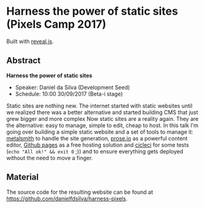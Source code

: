 # Harness the power of static sites (Pixels Camp 2017)

Built with [reveal.js](http://lab.hakim.se/reveal-js/).

## Abstract
**Harness the power of static sites** 

- Speaker: Daniel da Silva (Development Seed)
- Schedule: 10:00 30/09/2017 (Beta-i stage)

Static sites are nothing new.
The internet started with static websites until we realized there was a better alternative and started building CMS that just grew bigger and more complex
Now static sites are a reality again. They are the alternative: easy to manage, simple to edit, cheap to host.
In this talk I'm going over building a simple static website and a set of tools to manage it: [metalsmith](http://www.metalsmith.io/) to handle the site generation, [prose.io](http://prose.io/) as a powerful content editor, [Github pages](https://pages.github.com/) as a free hosting solution and [cicleci](https://circleci.com/) for some tests (`echo "All ok!" && exit 0` ;)) and to ensure everything gets deployed without the need to move a finger.  

## Material

The source code for the resulting website can be found at https://github.com/danielfdsilva/harness-pixels.